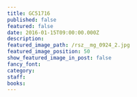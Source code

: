 ```yaml
---
title: GC51716
published: false
featured: false
date: 2016-01-15T09:00:00.000Z
description:
featured_image_path: /rsz__mg_0924_2.jpg
featured_image_position: 50
show_featured_image_in_post: false
fancy_font:
category:
staff:
books:
---
```



